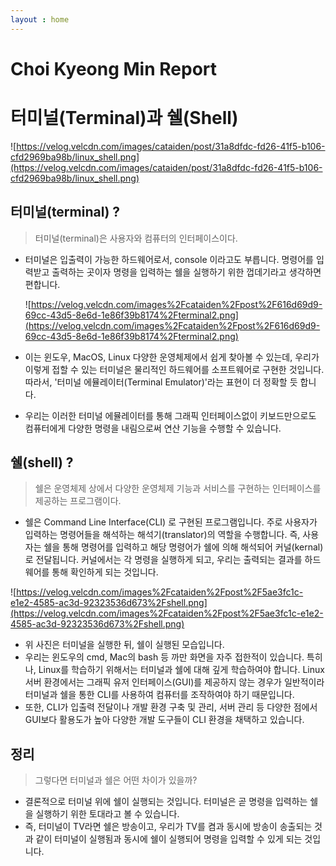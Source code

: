 ```yaml
---
layout : home
---
```

# Choi Kyeong Min Report 

# **터미널(Terminal)과 쉘(Shell)**

![https://velog.velcdn.com/images/cataiden/post/31a8dfdc-fd26-41f5-b106-cfd2969ba98b/linux_shell.png](https://velog.velcdn.com/images/cataiden/post/31a8dfdc-fd26-41f5-b106-cfd2969ba98b/linux_shell.png)

## 터미널(terminal) ?

> 터미널(terminal)은 사용자와 컴퓨터의 인터페이스이다.
> 
- 터미널은 입출력이 가능한 하드웨어로서, console 이라고도 부릅니다. 명령어를 입력받고 출력하는 곳이자 명령을 입력하는 쉘을 실행하기 위한 껍데기라고 생각하면 편합니다.
    
    ![https://velog.velcdn.com/images%2Fcataiden%2Fpost%2F616d69d9-69cc-43d5-8e6d-1e86f39b8174%2Fterminal2.png](https://velog.velcdn.com/images%2Fcataiden%2Fpost%2F616d69d9-69cc-43d5-8e6d-1e86f39b8174%2Fterminal2.png)
    
- 이는 윈도우, MacOS, Linux 다양한 운영체제에서 쉽게 찾아볼 수 있는데, 우리가 이렇게 접할 수 있는 터미널은 물리적인 하드웨어를 소프트웨어로 구현한 것입니다. 따라서, '터미널 에뮬레이터(Terminal Emulator)'라는 표현이 더 정확할 듯 합니다.
- 우리는 이러한 터미널 에뮬레이터를 통해 그래픽 인터페이스없이 키보드만으로도 컴퓨터에게 다양한 명령을 내림으로써 연산 기능을 수행할 수 있습니다.

## 쉘(shell) ?

> 쉘은 운영체제 상에서 다양한 운영체제 기능과 서비스를 구현하는 인터페이스를 제공하는 프로그램이다.
> 
- 쉘은 Command Line Interface(CLI) 로 구현된 프로그램입니다. 주로 사용자가 입력하는 명령어들을 해석하는 해석기(translator)의 역할을 수행합니다. 즉, 사용자는 쉘을 통해 명령어를 입력하고 해당 명령어가 쉘에 의해 해석되어 커널(kernal)로 전달됩니다. 커널에서는 각 명령을 실행하게 되고, 우리는 출력되는 결과를 하드웨어를 통해 확인하게 되는 것입니다.

![https://velog.velcdn.com/images%2Fcataiden%2Fpost%2F5ae3fc1c-e1e2-4585-ac3d-92323536d673%2Fshell.png](https://velog.velcdn.com/images%2Fcataiden%2Fpost%2F5ae3fc1c-e1e2-4585-ac3d-92323536d673%2Fshell.png)

- 위 사진은 터미널을 실행한 뒤, 쉘이 실행된 모습입니다.
- 우리는 윈도우의 cmd, Mac의 bash 등 까만 화면을 자주 접한적이 있습니다. 특히나, Linux를 학습하기 위해서는 터미널과 쉘에 대해 깊게 학습하여야 합니다. Linux 서버 환경에서는 그래픽 유저 인터페이스(GUI)를 제공하지 않는 경우가 일반적이라 터미널과 쉘을 통한 CLI를 사용하여 컴퓨터를 조작하여야 하기 때문입니다.
- 또한, CLI가 입출력 전달이나 개발 환경 구축 및 관리, 서버 관리 등 다양한 점에서 GUI보다 활용도가 높아 다양한 개발 도구들이 CLI 환경을 채택하고 있습니다.

## 정리

> 그렇다면 터미널과 쉘은 어떤 차이가 있을까?
> 
- 결론적으로 터미널 위에 쉘이 실행되는 것입니다. 터미널은 곧 명령을 입력하는 쉘을 실행하기 위한 토대라고 볼 수 있습니다.
- 즉, 터미널이 TV라면 쉘은 방송이고, 우리가 TV를 켬과 동시에 방송이 송출되는 것과 같이 터미널이 실행됨과 동시에 쉘이 실행되어 명령을 입력할 수 있게 되는 것입니다.